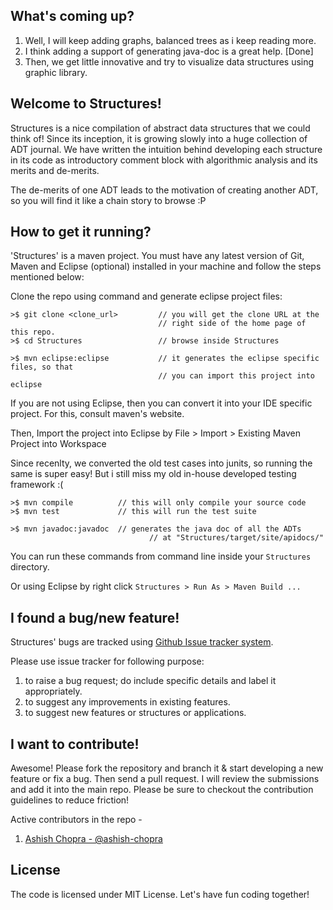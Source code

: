
What's coming up?
---------------------
1. Well, I will keep adding graphs, balanced trees as i keep reading more.
2. I think adding a support of generating java-doc is a great help. [Done]
3. Then, we get little innovative and try to visualize data structures using graphic library.

Welcome to Structures!
------------------------
Structures is a nice compilation of abstract data structures that we could think of! Since its inception, it is growing slowly into a huge collection of ADT journal. We have written the intuition behind developing each structure in its code as introductory comment block with algorithmic analysis and its merits and de-merits.

The de-merits of one ADT leads to the motivation of creating another ADT, so you will find it like a chain story to browse :P


How to get it running?
---------------------------
'Structures' is a maven project. You must have any latest version of Git, Maven and Eclipse (optional) installed in your machine and follow the steps mentioned below:

   Clone the repo using command and generate eclipse project files:

    >$ git clone <clone_url>         // you will get the clone URL at the 
                                     // right side of the home page of this repo.
    >$ cd Structures                 // browse inside Structures       
     
    >$ mvn eclipse:eclipse           // it generates the eclipse specific files, so that 
                                     // you can import this project into eclipse

   If you are not using Eclipse, then you can convert it into your IDE specific project. For this, consult maven's website.
   
   Then, Import the project into Eclipse by File > Import > Existing Maven Project into Workspace
   
   Since recenlty, we converted the old test cases into junits, so running the same is super easy! But i still miss my old in-house developed testing framework :(

    >$ mvn compile     		// this will only compile your source code
    >$ mvn test        		// this will run the test suite
    
    >$ mvn javadoc:javadoc  // generates the java doc of all the ADTs
    							   // at "Structures/target/site/apidocs/"

   You can run these commands from command line inside your `Structures` directory. 
   
   Or using Eclipse by right click `Structures > Run As > Maven Build ...`

I found a bug/new feature!
---------------------------
Structures' bugs are tracked using [Github Issue tracker system](https://github.com/ashish-chopra/Structures/issues).

Please use issue tracker for following purpose:
 1. to raise a bug request; do include specific details and label it appropriately.
 2. to suggest any improvements in existing features.
 3. to suggest new features or structures or applications.

I want to contribute!
-------------------------
Awesome! Please fork the repository and branch it & start developing a new feature or fix a bug. Then send a pull request. I will review the submissions and add it into the main repo.
Please be sure to checkout the contribution guidelines to reduce friction!

Active contributors in the repo - 
 1. [Ashish Chopra - @ashish-chopra](http://github.com/ashish-chopra)


License
----------------
The code is licensed under MIT License. 
Let's have fun coding together!
